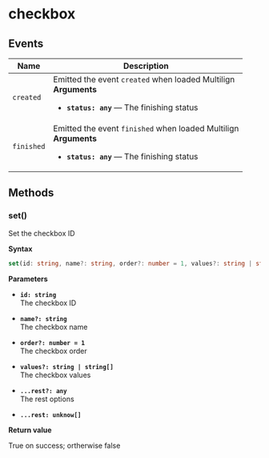 # checkbox

## Events

| Name       | Description                                                                                                                       |
| ---------- | --------------------------------------------------------------------------------------------------------------------------------- |
| `created`  | Emitted the event `created` when loaded Multilign<br>**Arguments**<br><ul><li>**`status: any`** — The finishing status</li></ul>  |
| `finished` | Emitted the event `finished` when loaded Multilign<br>**Arguments**<br><ul><li>**`status: any`** — The finishing status</li></ul> |

## Methods

### set()

Set the checkbox ID

**Syntax**

```typescript
set(id: string, name?: string, order?: number = 1, values?: string | string[], ...rest: unknow[]): boolean
```

**Parameters**

- **`id: string`**<br>
  The checkbox ID

- **`name?: string`**<br>
  The checkbox name

- **`order?: number = 1`**<br>
  The checkbox order

- **`values?: string | string[]`**<br>
  The checkbox values

- **`...rest?: any`**<br>
  The rest options

- **`...rest: unknow[]`**

**Return value**

True on success; ortherwise false
